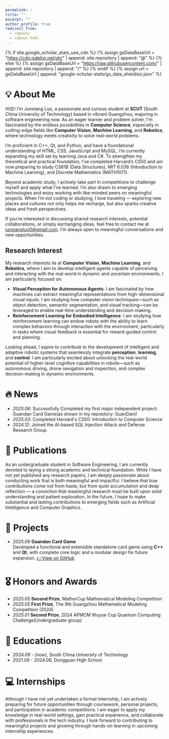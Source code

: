 ```yaml
---
permalink: /
title: ""
excerpt: ""
author_profile: true
redirect_from: 
  - /about/
  - /about.html
---
```


{% if site.google_scholar_stats_use_cdn %}
{% assign gsDataBaseUrl = "https://cdn.jsdelivr.net/gh/" | append: site.repository | append: "@" %}
{% else %}
{% assign gsDataBaseUrl = "https://raw.githubusercontent.com/" | append: site.repository | append: "/" %}
{% endif %}
{% assign url = gsDataBaseUrl | append: "google-scholar-stats/gs_data_shieldsio.json" %}

<span class='anchor' id='about-me'></span>

# 💡 About Me
Hi😊! I’m Junxiang Luo, a passionate and curious student at **SCUT** (South China University of Technology) based in vibrant Guangzhou, majoring in software engineering now. As an eager learner and problem solver, I’m fascinated by the endless possibilities in **Computer Science**, especially in cutting-edge fields like **Computer Vision**, **Machine Learning**, and **Robotics**, where technology meets creativity to solve real-world problems.  

I’m proficient in C++, Qt, and Python, and have a foundational understanding of HTML, CSS, JavaScript and MySQL. I’m currently expanding my skill set by learning Java and C#. To strengthen my theoretical and practical foundation, I’ve completed Harvard’s CS50 and am now preparing to study CS61B (Data Structures), MIT 6.036 (Introduction to Machine Learning), and Discrete Mathematics (MATH1071).  
  
Beyond academic study, I actively take part in competitions to challenge myself and apply what I’ve learned. I’m also drawn to emerging technologies and enjoy working with like-minded peers on meaningful projects. When I’m not coding or studying, I love traveling — exploring new places and cultures not only helps me recharge, but also sparks creative ideas and fresh perspectives.  
  
If you’re interested in discussing shared research interests, potential collaborations, or simply exchanging ideas, feel free to contact me at [junxiangluo0@gmail.com](mailto:junxiangluo0@gmail.com). I’m always open to meaningful conversations and new opportunities.  

## Research Interest  
My research interests lie at **Computer Vision**, **Machine Learning**, and **Robotics**, where I aim to develop intelligent agents capable of perceiving and interacting with the real world in dynamic and uncertain environments. I am particularly focused on:  
- **Visual Perception for Autonomous Agents**: I am fascinated by how machines can extract meaningful representations from high-dimensional visual inputs. I am studying how computer vision techniques—such as object detection, semantic segmentation, and visual tracking—can be leveraged to enable real-time understanding and decision-making.
- **Reinforcement Learning for Embodied Intelligence**: I am studying how reinforcement learning can endow robots with the ability to learn complex behaviors through interaction with the environment, particularly in tasks where visual feedback is essential for reward-guided control and planning.

Looking ahead, I aspire to contribute to the development of intelligent and adaptive robotic systems that seamlessly integrate **perception**, **learning**, and **control**. I am particularly excited about unlocking the real-world potential of higher-level cognitive capabilities in robots—such as autonomous driving, drone navigation and inspection, and complex decision-making in dynamic environments.

# 🔥 News
- *2025.06*: Successfully Completed my first major independent project: Guandan Card Game(as shown in my repository: GuanDan)!
- *2025.03*: Completed Harvard's CS50: Introduction to Computer Science
- *2024.12*: Joined the AI-based SQL Injection Attack and Defense Research Group.

# 📝 Publications 
As an undergraduate student in Software Engineering, I am currently devoted to laying a strong academic and technical foundation. While I have not yet published any research papers, I am deeply passionate about conducting work that is both meaningful and impactful. I believe that true contributions come not from haste, but from quiet accumulation and deep reflection — a conviction that meaningful research must be built upon solid understanding and patient exploration. In the future, I hope to make substantial and lasting contributions to emerging fields such as Artificial Intelligence and Computer Graphics.

# 🚀 Projects
- *2025.06* **Guandan Card Game**  
  Developed a functional and extensible standalone card game using **C++** and **Qt**, with complete core logic and a modular design for future expansion. [👉View on GitHub](https://github.com/Si-xiyu/GuanDan)

# 🎖 Honors and Awards
- *2025.05* **Second Prize**, MathorCup Mathematical Modeling Competition
- *2025.05* **First Prize**, The 9th Guangzhou Mathematical Modeling Competition (2024) 
- *2025.01* **Second Prize**, 2024 APMCM Wuyue Cup Quantum Computing Challenge(Undergraduate group) 

# 📖 Educations
- *2024.09 - (now)*, South China University of Technology 
- *2021.09 - 2024.06*, Dongguan High School

# 💻 Internships
Although I have not yet undertaken a formal internship, I am actively preparing for future opportunities through coursework, personal projects, and participation in academic competitions. I am eager to apply my knowledge in real-world settings, gain practical experience, and collaborate with professionals in the tech industry. I look forward to contributing to meaningful projects and growing through hands-on learning in upcoming internship experiences.
